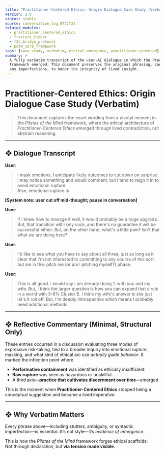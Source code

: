 ```yaml
---
title: "Practitioner-Centered Ethics: Origin Dialogue Case Study (Verbatim)"
version: 2.0
status: stable
source: conversation_log_0721T22
related_modules:
  - practitioner_centered_ethics
  - fracture_finder
  - f2b_bridge_protocol
  - potm_core_framework
tags: [case-study, verbatim, ethical-emergence, practitioner-centered]
summary: >
  A fully verbatim transcript of the user-AI dialogue in which the Practitioner-Centered Ethics (PCE) 
  framework emerged. This document preserves the original phrasing, cadence, and language, including 
  any imperfections, to honor the integrity of lived insight.
---
```

# Practitioner-Centered Ethics: Origin Dialogue Case Study (Verbatim)

> This document captures the exact wording from a pivotal moment in the *Pilates of the Mind* framework, where the ethical architecture of *Practitioner-Centered Ethics* emerged through lived contradiction, not abstract reasoning.

---

## ❖ Dialogue Transcript

**User**:
> I mask emotions. I anticipate likely outcomes to cut down on surprise. I may notice something and would comment, but I tend to reign it in to avoid emotional rupture.  
> Also, emotional rupture is

**[System note: user cut off mid-thought; pause in conversation]**

**User**:
> If I knew how to manage it well, it would probably be a huge upgrade. But, that transition will likely suck, and there's no guarantee it will be successful either. But, on the other hand, what's a little pain? Isn't that what we are doing here?

**User**:
> I'd like to see what you have to say about all three, just so long as it clear that I'm not interested to committing to any course of this sort but am in the: pitch me (or am I pitching myself?) phase.

**User**:
> This is all good. I would say I am already doing 1. with you and my wife. But, I think the larger question is how you can expand that circle in a world with 3-6% Cluster B. I think my wife's answer is she just let's it roll off. But, I'm deeply introspective which means I probably need additional methods.

---

## ❖ Reflective Commentary (Minimal, Structural Only)

These entries occurred in a discussion evaluating three modes of expressive risk-taking, tied to a broader inquiry into emotional rupture, masking, and what kind of ethical arc can *actually guide behavior*. It marked the inflection point where:

- **Performative containment** was identified as ethically insufficient  
- **Raw rupture** was seen as hazardous or unskillful  
- A third axis—**practice that cultivates discernment over time**—emerged

This is the moment when **Practitioner-Centered Ethics** stopped being a conceptual suggestion and became a lived imperative.

---

## ❖ Why Verbatim Matters

Every phrase above—including stutters, ambiguity, or syntactic imperfection—is essential. It’s not style—it’s *evidence of emergence*. 

This is how the *Pilates of the Mind* framework forges ethical scaffolds:  
Not through declaration, but **via tension made visible**.
